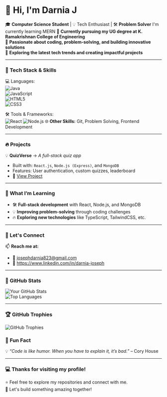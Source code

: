
# 👋 Hi, I'm Darnia J
🎓 **Computer Science Student** | 💡 Tech Enthusiast | 🛠️ **Problem Solver**
    I'm currently learning MERN
🔹 **Currently pursuing my UG degree at K. Ramakrishnan College of Engineering**  
🔹 **Passionate about coding, problem-solving, and building innovative solutions**  
🔹 **Exploring the latest tech trends and creating impactful projects**

---

### 🚀 **Tech Stack & Skills**
💻 Languages:  
![Java](https://img.shields.io/badge/Java-ED8B00?style=for-the-badge&logo=java&logoColor=white)  
![JavaScript](https://img.shields.io/badge/JavaScript-F7DF1E?style=for-the-badge&logo=javascript&logoColor=black)   
![HTML5](https://img.shields.io/badge/HTML5-E34F26?style=for-the-badge&logo=html5&logoColor=white)  
![CSS3](https://img.shields.io/badge/CSS3-1572B6?style=for-the-badge&logo=css3&logoColor=white)  


🛠️ Tools & Frameworks:  
![React](https://img.shields.io/badge/React-20232A?style=for-the-badge&logo=react&logoColor=61DAFB)
![Node.js](https://img.shields.io/badge/Node.js-43853D?style=for-the-badge&logo=node.js&logoColor=white)
🌐 **Other Skills:** Git, Problem Solving, Frontend Development

---

### 🔥 **Projects**
💡 **QuizVerse** → *A full-stack quiz app*  
- Built with: `React.js`, `Node.js (Express)`, and `MongoDB`  
- Features: User authentication, custom quizzes, leaderboard  
- 🚀 [View Project](https://github.com/your-username/QuizVerse)
---

### 🌱 **What I’m Learning**
- 🛠️ **Full-stack development** with React, Node.js, and MongoDB  
- 💡 **Improving problem-solving** through coding challenges  
- 🔥 **Exploring new technologies** like TypeScript, TailwindCSS, etc.

---

### 💬 **Let's Connect**
📫 **Reach me at:**  
- 📧 josephdarnia823@gmail.com  
- 💼  https://www.linkedin.com/in/darnia-joseph

---
### 🎯 **GitHub Stats**
![Your GitHub Stats](https://github-readme-stats.vercel.app/api?username=DarniaJoseph&show_icons=true&theme=radical)  
![Top Languages](https://github-readme-stats.vercel.app/api/top-langs/?username=DarniaJoseph&layout=compact&theme=radical)

---
### 🏆 **GitHub Trophies**
![GitHub Trophies](https://github-profile-trophy.vercel.app/?username=DarniaJoseph&theme=onedark&no-frame=false&no-bg=true&margin-w=4)


### 🌟 **Fun Fact**
💡 *“Code is like humor. When you have to explain it, it’s bad.”* – Cory House  

---

### 💻 **Thanks for visiting my profile!**  
⭐️ Feel free to explore my repositories and connect with me.  
🚀 Let's build something amazing together!  

<!---
DarniaJoseph/DarniaJoseph is a ✨ special ✨ repository because its `README.md` (this file) appears on your GitHub profile.
You can click the Preview link to take a look at your changes.
--->
